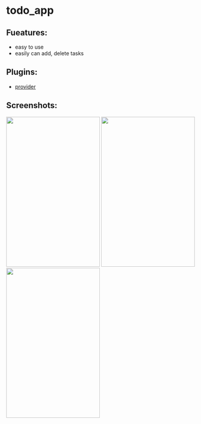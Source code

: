 # todo_app



## Fueatures:
- easy to use
- easily can add, delete tasks

## Plugins:
- [provider](https://pub.dev/packages/provider)

## Screenshots:
<img src="https://user-images.githubusercontent.com/101920300/209465850-294ddbbf-82d0-49c6-b7b3-15c341a6f574.png" height="400" width="250">
<img src="https://user-images.githubusercontent.com/101920300/209465901-70daa5fa-9842-4b98-9818-0bad6d6c98d0.png" height="400" width="250">
<img src="https://user-images.githubusercontent.com/101920300/209465925-675030d9-6868-4e46-bdda-05435e35d623.png" height="400" width="250">


